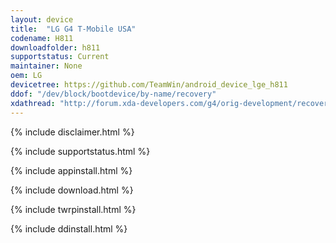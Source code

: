 ```yaml
---
layout: device
title:  "LG G4 T-Mobile USA"
codename: H811
downloadfolder: h811
supportstatus: Current
maintainer: None
oem: LG
devicetree: https://github.com/TeamWin/android_device_lge_h811
ddof: "/dev/block/bootdevice/by-name/recovery"
xdathread: "http://forum.xda-developers.com/g4/orig-development/recovery-twrp-2-8-6-0-touch-recovery-t3125859"
---
```


{% include disclaimer.html %}

{% include supportstatus.html %}

{% include appinstall.html %}

{% include download.html %}

{% include twrpinstall.html %}

{% include ddinstall.html %}

